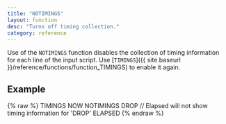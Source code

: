 ```yaml
---
title: "NOTIMINGS"
layout: function
desc: "Turns off timing collection."
category: reference
---
```


Use of the `NOTIMINGS` function disables the collection of timing information for each line of the input script. Use [`TIMINGS`]({{ site.baseurl }}/reference/functions/function_TIMINGS) to enable it again.

## Example ##

{% raw %}
<warp10-warpscript-widget backend="{{backend}}"  exec-endpoint="{{execEndpoint}}">TIMINGS
NOW
NOTIMINGS
DROP
// Elapsed will not show timing information for 'DROP'
ELAPSED
</warp10-warpscript-widget>
{% endraw %}    
